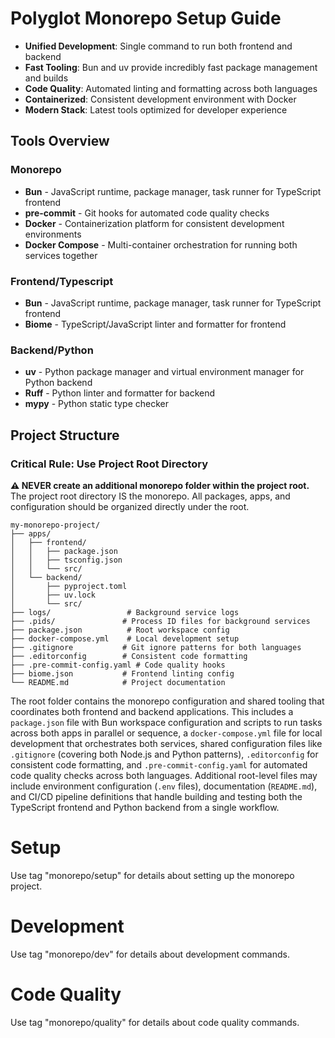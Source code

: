 # Polyglot Monorepo Setup Guide

- **Unified Development**: Single command to run both frontend and backend
- **Fast Tooling**: Bun and uv provide incredibly fast package management and builds
- **Code Quality**: Automated linting and formatting across both languages
- **Containerized**: Consistent development environment with Docker
- **Modern Stack**: Latest tools optimized for developer experience

## Tools Overview

### Monorepo
- **Bun** - JavaScript runtime, package manager, task runner for TypeScript frontend
- **pre-commit** - Git hooks for automated code quality checks
- **Docker** - Containerization platform for consistent development environments
- **Docker Compose** - Multi-container orchestration for running both services together

### Frontend/Typescript
- **Bun** - JavaScript runtime, package manager, task runner for TypeScript frontend
- **Biome** - TypeScript/JavaScript linter and formatter for frontend

### Backend/Python
- **uv** - Python package manager and virtual environment manager for Python backend
- **Ruff** - Python linter and formatter for backend
- **mypy** - Python static type checker


## Project Structure

### Critical Rule: Use Project Root Directory

**⚠️ NEVER create an additional monorepo folder within the project root.** The project root directory IS the monorepo. All packages, apps, and configuration should be organized directly under the root.

```
my-monorepo-project/
├── apps/
│   ├── frontend/
│   │   ├── package.json
│   │   ├── tsconfig.json
│   │   └── src/
│   └── backend/
│       ├── pyproject.toml
│       ├── uv.lock
│       └── src/
├── logs/                 # Background service logs
├── .pids/               # Process ID files for background services
├── package.json          # Root workspace config
├── docker-compose.yml    # Local development setup
├── .gitignore           # Git ignore patterns for both languages
├── .editorconfig        # Consistent code formatting
├── .pre-commit-config.yaml # Code quality hooks
├── biome.json           # Frontend linting config
└── README.md            # Project documentation
```

The root folder contains the monorepo configuration and shared tooling that coordinates both frontend and backend applications. This includes a `package.json` file with Bun workspace configuration and scripts to run tasks across both apps in parallel or sequence, a `docker-compose.yml` file for local development that orchestrates both services, shared configuration files like `.gitignore` (covering both Node.js and Python patterns), `.editorconfig` for consistent code formatting, and `.pre-commit-config.yaml` for automated code quality checks across both languages. Additional root-level files may include environment configuration (`.env` files), documentation (`README.md`), and CI/CD pipeline definitions that handle building and testing both the TypeScript frontend and Python backend from a single workflow.

# Setup

Use tag "monorepo/setup" for details about setting up the monorepo project. 

# Development

Use tag "monorepo/dev" for details about development commands. 

# Code Quality

Use tag "monorepo/quality" for details about code quality commands. 
